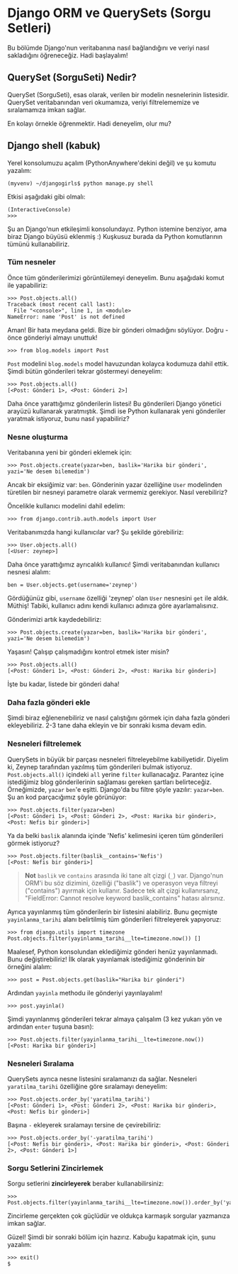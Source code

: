 # Django ORM ve QuerySets (Sorgu Setleri)

Bu bölümde Django'nun veritabanına nasıl bağlandığını ve veriyi nasıl sakladığını öğreneceğiz. Hadi başlayalım!

## QuerySet (SorguSeti) Nedir?

QuerySet (SorguSeti), esas olarak, verilen bir modelin nesnelerinin listesidir. QuerySet veritabanından veri okumamıza, veriyi filtrelememize ve sıralamamıza imkan sağlar.

En kolayı örnekle öğrenmektir. Hadi deneyelim, olur mu?

## Django shell (kabuk)

Yerel konsolumuzu açalım (PythonAnywhere'dekini değil) ve şu komutu yazalım:
```
(myvenv) ~/djangogirls$ python manage.py shell
```    

Etkisi aşağıdaki gibi olmalı:
```
(InteractiveConsole)
>>>
```    

Şu an Django'nun etkileşimli konsolundayız. Python istemine benziyor, ama biraz Django büyüsü eklenmiş :) Kuşkusuz burada da Python komutlarının tümünü kullanabiliriz.

### Tüm nesneler

Önce tüm gönderilerimizi görüntülemeyi deneyelim. Bunu aşağıdaki komut ile yapabiliriz:

```
>>> Post.objects.all()
Traceback (most recent call last):
  File "<console>", line 1, in <module>
NameError: name 'Post' is not defined
```    

Aman! Bir hata meydana geldi. Bize bir gönderi olmadığını söylüyor. Doğru - önce gönderiyi almayı unuttuk!

```
>>> from blog.models import Post
```    

`Post` modelini `blog.models` model havuzundan kolayca kodumuza dahil ettik. Şimdi bütün gönderileri tekrar göstermeyi deneyelim:

```
>>> Post.objects.all()
[<Post: Gönderi 1>, <Post: Gönderi 2>]
```    

Daha önce yarattığımız gönderilerin listesi! Bu gönderileri Django yönetici arayüzü kullanarak yaratmıştık. Şimdi ise Python kullanarak yeni gönderiler yaratmak istiyoruz, bunu nasıl yapabiliriz?

### Nesne oluşturma

Veritabanına yeni bir gönderi eklemek için:

```
>>> Post.objects.create(yazar=ben, baslik='Harika bir gönderi', yazi='Ne desem bilemedim')
```    

Ancak bir eksiğimiz var: `ben`. Gönderinin yazar özelliğine `User` modelinden türetilen bir nesneyi parametre olarak vermemiz gerekiyor. Nasıl verebiliriz?

Öncelikle kullanıcı modelini dahil edelim:

```
>>> from django.contrib.auth.models import User
``` 

Veritabanımızda hangi kullanıcılar var? Şu şekilde görebiliriz:

```
>>> User.objects.all()
[<User: zeynep>]
```    

Daha önce yarattığımız ayrıcalıklı kullanıcı! Şimdi veritabanından kullanıcı nesnesi alalım:

```
ben = User.objects.get(username='zeynep')
```    

Gördüğünüz gibi, `username` özelliği 'zeynep' olan `User` nesnesini `get` ile aldık. Müthiş! Tabiki, kullanıcı adını kendi kullanıcı adınıza göre ayarlamalısınız.

Gönderimizi artık kaydedebiliriz:

```
>>> Post.objects.create(yazar=ben, baslik='Harika bir gönderi', yazi='Ne desem bilemedim')
```    

Yaşasın! Çalışıp çalışmadığını kontrol etmek ister misin?

```
>>> Post.objects.all()
[<Post: Gönderi 1>, <Post: Gönderi 2>, <Post: Harika bir gönderi>]
```    

İşte bu kadar, listede bir gönderi daha!

### Daha fazla gönderi ekle

Şimdi biraz eğlenenebiliriz ve nasıl çalıştığını görmek için daha fazla gönderi ekleyebiliriz. 2-3 tane daha ekleyin ve bir sonraki kısma devam edin.

### Nesneleri filtrelemek

QuerySets in büyük bir parçası nesneleri filtreleyebilme kabiliyetidir. Diyelim ki, Zeynep tarafından yazılmış tüm gönderileri bulmak istiyoruz. `Post.objects.all()` içindeki `all` yerine `filter` kullanacağız. Parantez içine istediğimiz blog gönderilerinin sağlaması gereken şartları belirteceğiz. Örneğimizde, `yazar` `ben`'e eşitti. Django'da bu filtre şöyle yazılır: `yazar=ben`. Şu an kod parçacığımız şöyle görünüyor:

```
>>> Post.objects.filter(yazar=ben)
[<Post: Gönderi 1>, <Post: Gönderi 2>, <Post: Harika bir gönderi>, <Post: Nefis bir gönderi>]
```    

Ya da belki `baslik` alanında içinde 'Nefis' kelimesini içeren tüm gönderileri görmek istiyoruz?

```
>>> Post.objects.filter(baslik__contains='Nefis')
[<Post: Nefis bir gönderi>]
```    

> **Not** `baslik` ve `contains` arasında iki tane alt çizgi (`_`) var. Django'nun ORM'i bu söz dizimini, özelliği ("baslik") ve operasyon veya filtreyi ("contains") ayırmak için kullanır. Sadece tek alt çizgi kullanırsanız, "FieldError: Cannot resolve keyword baslik_contains" hatası alırsınız.

Ayrıca yayınlanmış tüm gönderilerin bir listesini alabiliriz. Bunu geçmişte `yayinlanma_tarihi` alanı belirtilmiş tüm gönderileri filtreleyerek yapıyoruz:

```
>>> from django.utils import timezone Post.objects.filter(yayinlanma_tarihi__lte=timezone.now()) []
```

Maalesef, Python konsolundan eklediğimiz gönderi henüz yayınlanmadı. Bunu değiştirebiliriz! İlk olarak yayınlamak istediğimiz gönderinin bir örneğini alalım:

```
>>> post = Post.objects.get(baslik="Harika bir gönderi")
```    

Ardından `yayinla` methodu ile gönderiyi yayınlayalım!

```
>>> post.yayinla()
```    

Şimdi yayınlanmış gönderileri tekrar almaya çalışalım (3 kez yukarı yön ve ardından `enter` tuşuna basın):

```
>>> Post.objects.filter(yayinlanma_tarihi__lte=timezone.now())
[<Post: Harika bir gönderi>]
```  

### Nesneleri Sıralama

QuerySets ayrıca nesne listesini sıralamanızı da sağlar. Nesneleri `yaratilma_tarihi` özelliğine göre sıralamayı deneyelim:

```
>>> Post.objects.order_by('yaratilma_tarihi')
[<Post: Gönderi 1>, <Post: Gönderi 2>, <Post: Harika bir gönderi>, <Post: Nefis bir gönderi>]
```    

Başına `-` ekleyerek sıralamayı tersine de çevirebiliriz:

```
>>> Post.objects.order_by('-yaratilma_tarihi')
[<Post: Nefis bir gönderi>, <Post: Harika bir gönderi>, <Post: Gönderi 2>, <Post: Gönderi 1>]
```    

### Sorgu Setlerini Zincirlemek

Sorgu setlerini **zincirleyerek** beraber kullanabilirsiniz:

```
>>> Post.objects.filter(yayinlanma_tarihi__lte=timezone.now()).order_by('yayinlanma_tarihi')
```    

Zincirleme gerçekten çok güçlüdür ve oldukça karmaşık sorgular yazmanıza imkan sağlar.

Güzel! Şimdi bir sonraki bölüm için hazırız. Kabuğu kapatmak için, şunu yazalım:

```
>>> exit()
$
```
